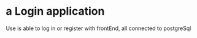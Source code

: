 # a Login application


Use is able to log in or register with frontEnd, all connected to postgreSql
